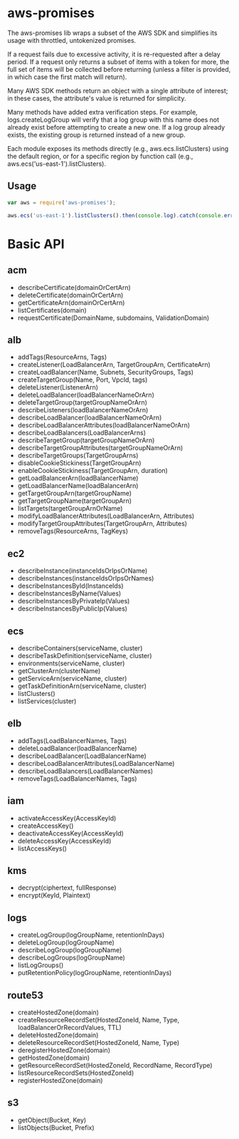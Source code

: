 # aws-promises

The aws-promises lib wraps a subset of the AWS SDK and simplifies its usage with throttled, untokenized promises.

If a request fails due to excessive activity, it is re-requested after a delay period.  If a request only returns a subset of items with a token for more, the full set of items will be collected before returning (unless a filter is provided, in which case the first match will return).

Many AWS SDK methods return an object with a single attribute of interest; in these cases, the attribute's value is returned for simplicity.

Many methods have added extra verification steps.  For example, logs.createLogGroup will verify that a log group with this name does not already exist before attempting to create a new one.  If a log group already exists, the existing group is returned instead of a new group.

Each module exposes its methods directly (e.g., aws.ecs.listClusters) using the default region, or for a specific region by function call (e.g., aws.ecs('us-east-1').listClusters).

## Usage

```js
var aws = require('aws-promises');

aws.ecs('us-east-1').listClusters().then(console.log).catch(console.error);
```

# Basic API

## acm

* describeCertificate(domainOrCertArn)
* deleteCertificate(domainOrCertArn)
* getCertificateArn(domainOrCertArn)
* listCertificates(domain)
* requestCertificate(DomainName, subdomains, ValidationDomain)

## alb

* addTags(ResourceArns, Tags)
* createListener(LoadBalancerArn, TargetGroupArn, CertificateArn)
* createLoadBalancer(Name, Subnets, SecurityGroups, Tags)
* createTargetGroup(Name, Port, VpcId, tags)
* deleteListener(ListenerArn)
* deleteLoadBalancer(loadBalancerNameOrArn)
* deleteTargetGroup(targetGroupNameOrArn)
* describeListeners(loadBalancerNameOrArn)
* describeLoadBalancer(loadBalancerNameOrArn)
* describeLoadBalancerAttributes(loadBalancerNameOrArn)
* describeLoadBalancers(LoadBalancerArns)
* describeTargetGroup(targetGroupNameOrArn)
* describeTargetGroupAttributes(targetGroupNameOrArn)
* describeTargetGroups(TargetGroupArns)
* disableCookieStickiness(TargetGroupArn)
* enableCookieStickiness(TargetGroupArn, duration)
* getLoadBalancerArn(loadBalancerName)
* getLoadBalancerName(loadBalancerArn)
* getTargetGroupArn(targetGroupName)
* getTargetGroupName(targetGroupArn)
* listTargets(targetGroupArnOrName)
* modifyLoadBalancerAttributes(LoadBalancerArn, Attributes)
* modifyTargetGroupAttributes(TargetGroupArn, Attributes)
* removeTags(ResourceArns, TagKeys)

## ec2

* describeInstance(instanceIdsOrIpsOrName)
* describeInstances(instanceIdsOrIpsOrNames)
* describeInstancesById(InstanceIds)
* describeInstancesByName(Values)
* describeInstancesByPrivateIp(Values)
* describeInstancesByPublicIp(Values)

## ecs

* describeContainers(serviceName, cluster)
* describeTaskDefinition(serviceName, cluster)
* environments(serviceName, cluster)
* getClusterArn(clusterName)
* getServiceArn(serviceName, cluster)
* getTaskDefinitionArn(serviceName, cluster)
* listClusters()
* listServices(cluster)

## elb

* addTags(LoadBalancerNames, Tags)
* deleteLoadBalancer(loadBalancerName)
* describeLoadBalancer(LoadBalancerName)
* describeLoadBalancerAttributes(LoadBalancerName)
* describeLoadBalancers(LoadBalancerNames)
* removeTags(LoadBalancerNames, Tags)

## iam

* activateAccessKey(AccessKeyId)
* createAccessKey()
* deactivateAccessKey(AccessKeyId)
* deleteAccessKey(AccessKeyId)
* listAccessKeys()

## kms

* decrypt(ciphertext, fullResponse)
* encrypt(KeyId, Plaintext)

## logs

* createLogGroup(logGroupName, retentionInDays)
* deleteLogGroup(logGroupName)
* describeLogGroup(logGroupName)
* describeLogGroups(logGroupName)
* listLogGroups()
* putRetentionPolicy(logGroupName, retentionInDays)

## route53

* createHostedZone(domain)
* createResourceRecordSet(HostedZoneId, Name, Type, loadBalancerOrRecordValues, TTL)
* deleteHostedZone(domain)
* deleteResourceRecordSet(HostedZoneId, Name, Type)
* deregisterHostedZone(domain)
* getHostedZone(domain)
* getResourceRecordSet(HostedZoneId, RecordName, RecordType)
* listResourceRecordSets(HostedZoneId)
* registerHostedZone(domain)

## s3

* getObject(Bucket, Key)
* listObjects(Bucket, Prefix)
